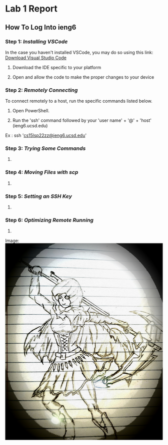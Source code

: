 
# Lab 1 Report

## How To Log Into ieng6

### Step 1: *Installing VSCode*

In the case you haven't installed VSCode, you may do so using this link: [Download Visual Studio Code](https://code.visualstudio.com/)

1. Download the IDE specific to your platform

2. Open and allow the code to make the proper changes to your device

### Step 2: *Remotely Connecting*

To connect remotely to a host, run the specific commands listed below.

1. Open PowerShell.

2. Run the 'ssh' command followed by your 'user name' + '@' + 'host' (ieng6.ucsd.edu) 

Ex : ssh 'cs15lsp22zz@ieng6.ucsd.edu'

### Step 3: *Trying Some Commands*

1. 

### Step 4: *Moving Files with scp*

1. 

### Step 5: *Setting an SSH Key*

1. 

### Step 6: *Optimizing Remote Running*

1. 

Image:
![Test_Image](20210907_171519.jpg)

